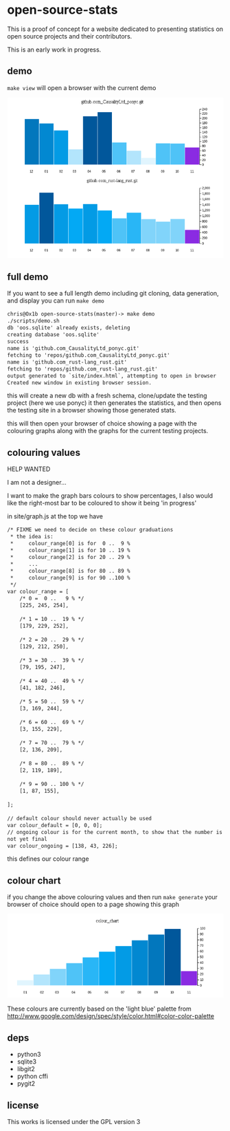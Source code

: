 open-source-stats
=================

This is a proof of concept for a website dedicated to presenting statistics on open source projects and their contributors.

This is an early work in progress.

demo
----

`make view` will open a browser with the current demo

![demo commit graph](resources/oos-demo.png )


full demo
----

If you want to see a full length demo including git cloning, data generation, and display you can run `make demo`

    chris@Ox1b open-source-stats(master)-> make demo
    ./scripts/demo.sh
    db 'oos.sqlite' already exists, deleting
    creating database 'oos.sqlite'
    success
    name is 'github.com_CausalityLtd_ponyc.git'
    fetching to 'repos/github.com_CausalityLtd_ponyc.git'
    name is 'github.com_rust-lang_rust.git'
    fetching to 'repos/github.com_rust-lang_rust.git'
    output generated to `site/index.html`, attempting to open in browser
    Created new window in existing browser session.

this will create a new db with a fresh schema, clone/update the testing project (here we use ponyc)
it then generates the statistics, and then opens the testing site in a browser showing those generated stats.

this will then open your browser of choice showing a page with the colouring graphs along with the graphs for the current
testing projects.

colouring values
----------------

HELP WANTED

I am not a designer...

I want to make the graph bars colours to show percentages,
I also would like the right-most bar to be coloured to show it being 'in progress'

in site/graph.js at the top we have

    /* FIXME we need to decide on these colour graduations
     * the idea is:
     *     colour_range[0] is for  0 ..  9 %
     *     colour_range[1] is for 10 .. 19 %
     *     colour_range[2] is for 20 .. 29 %
     *     ...
     *     colour_range[8] is for 80 .. 89 %
     *     colour_range[9] is for 90 ..100 %
     */
    var colour_range = [
        /* 0 =  0 ..   9 % */
        [225, 245, 254],

        /* 1 = 10 ..  19 % */
        [179, 229, 252],

        /* 2 = 20 ..  29 % */
        [129, 212, 250],

        /* 3 = 30 ..  39 % */
        [79, 195, 247],

        /* 4 = 40 ..  49 % */
        [41, 182, 246],

        /* 5 = 50 ..  59 % */
        [3, 169, 244],

        /* 6 = 60 ..  69 % */
        [3, 155, 229],

        /* 7 = 70 ..  79 % */
        [2, 136, 209],

        /* 8 = 80 ..  89 % */
        [2, 119, 189],

        /* 9 = 90 .. 100 % */
        [1, 87, 155],

    ];

    // default colour should never actually be used
    var colour_default = [0, 0, 0];
    // ongoing colour is for the current month, to show that the number is not yet final
    var colour_ongoing = [138, 43, 226];


this defines our colour range


colour chart
------------

if you change the above colouring values and then run `make generate` your browser of choice should open to a page showing this graph

![colour chart](resources/colour_chart.png )

These colours are currently based on the 'light blue' palette from http://www.google.com/design/spec/style/color.html#color-color-palette


deps
----

 * python3
 * sqlite3
 * libgit2
 * python cffi
 * pygit2

license
-------

This works is licensed under the GPL version 3


